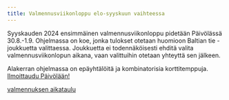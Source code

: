 ```yaml
---
title: Valmennusviikonloppu elo-syyskuun vaihteessa
---
```


Syyskauden 2024 ensimmäinen valmennusviikonloppu pidetään Päivölässä 30.8.-1.9.
Ohjelmassa on koe, jonka tulokset otetaan huomioon Baltian tie -joukkuetta valittaessa.
Joukkuetta ei todennäköisesti ehditä valita valmennusviikonlopun aikana, vaan
valittuihin otetaan yhteyttä sen jälkeen.

Alakerran ohjelmassa on epäyhtälöitä ja kombinatorisia korttitemppuja.
<a href="https://paivola.fi/kurssit/matematiikkakilpailuvalmennus-2024-vk35">Ilmoittaudu Päivölään!</a>

<a href="/aikataulu/">valmennuksen aikataulu</a>

